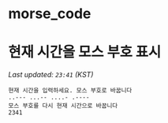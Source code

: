 # morse_code
# 현재 시간을 모스 부호 표시
<!-- MORSE_TIME_START -->
_Last updated: `23:41` (KST)_

```
현재 시간을 입력하세요. 모스 부호로 바꿉니다
..--- ...-- ....- .----
모스 부호를 다시 현재 시간으로 바꿉니다
2341
```
<!-- MORSE_TIME_END -->
